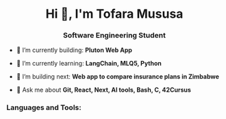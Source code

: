 <h1 align="center">Hi 👋, I'm Tofara Mususa</h1>
<h3 align="center">Software Engineering Student</h3>

- 🎥 I’m currently building: **Pluton Web App**

- 🌱 I’m currently learning: **LangChain, MLQ5, Python**

- 🎥 I’m building next: **Web app to compare insurance plans in Zimbabwe**

- 💬 Ask me about **Git, React, Next, AI tools, Bash, C, 42Cursus**

<p align="left">
</p>

<h3 align="left">Languages and Tools:</h3>

